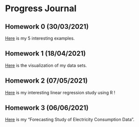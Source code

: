 ﻿# Progress Journal

## Homework 0 (30/03/2021)

[Here](files/interesting_examples.html) is my 5 interesting examples.

## Homework 1 (18/04/2021)

[Here](files/HW1/homework1.html) is the visualization of my data sets.

## Homework 2 (07/05/2021)

[Here](files/HW2/Homework2.html) is my interesting linear regression study using R !

## Homework 3 (06/06/2021)

[Here](files/HW3/Homework3.html) is my “Forecasting Study of Electricity Consumption Data”.
